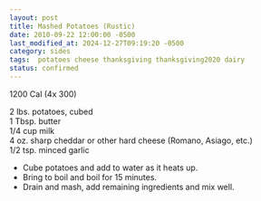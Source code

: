 ```yaml
---
layout: post
title: Mashed Potatoes (Rustic)
date: 2010-09-22 12:00:00 -0500
last_modified_at: 2024-12-27T09:19:20 -0500
category: sides
tags:  potatoes cheese thanksgiving thanksgiving2020 dairy
status: confirmed
---
```

1200 Cal (4x 300)

2 lbs. potatoes, cubed  
1 Tbsp. butter  
1/4 cup milk  
4 oz. sharp cheddar or other hard cheese (Romano, Asiago, etc.)  
1/2 tsp. minced garlic  

* Cube potatoes and add to water as it heats up.
* Bring to boil and boil for 15 minutes.
* Drain and mash, add remaining ingredients and mix well.
